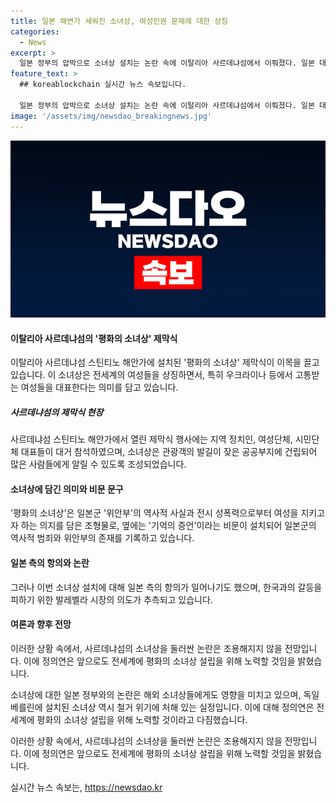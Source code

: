```yaml
---
title: 일본 해변가 세워진 소녀상, 여성인권 문제에 대한 상징
categories:
  - News
excerpt: >
  일본 정부의 압박으로 소녀상 설치는 논란 속에 이탈리아 사르데냐섬에서 이뤄졌다. 일본 대사관의 항의로 사건이 더욱 복잡해졌지만, 소녀상은 전세계의 여성을 상징하며, 지역 사회와 관광객에게 알림을 전달하고자 설치됐다. 소녀상은 일본군 위안부 문제와 전시 성폭력을 상징하며, 일본의 강한 반발에도 소녀상은 세워졌다. 전 세계의 평화를 위해 계속해서 노력할 예정이며, 이탈리아와 독일 소녀상이 철거 위기에 처해있는 상황에서 이에 대한 이야기도 나오고 있다.
feature_text: >
  ## koreablockchain 실시간 뉴스 속보입니다.

  일본 정부의 압박으로 소녀상 설치는 논란 속에 이탈리아 사르데냐섬에서 이뤄졌다. 일본 대사관의 항의로 사건이 더욱 복잡해졌지만, 소녀상은 전세계의 여성을 상징하며, 지역 사회와 관광객에게 알림을 전달하고자 설치됐다. 소녀상은 일본군 위안부 문제와 전시 성폭력을 상징하며, 일본의 강한 반발에도 소녀상은 세워졌다. 전 세계의 평화를 위해 계속해서 노력할 예정이며, 이탈리아와 독일 소녀상이 철거 위기에 처해있는 상황에서 이에 대한 이야기도 나오고 있다.
image: '/assets/img/newsdao_breakingnews.jpg'
---
```


<p><img src="/assets/img/newsdao_breakingnews.jpg" alt="koreablockchain 속보" /></p>

<h4>이탈리아 사르데냐섬의 '평화의 소녀상' 제막식</h4>

<p>이탈리아 사르데냐섬 스틴티노 해안가에 설치된 '평화의 소녀상' 제막식이 이목을 끌고 있습니다. 이 소녀상은 전세계의 여성들을 상징하면서, 특히 우크라이나 등에서 고통받는 여성들을 대표한다는 의미를 담고 있습니다.</p>

<h5>사르데냐섬의 제막식 현장</h5>

<p>사르데냐섬 스틴티노 해안가에서 열린 제막식 행사에는 지역 정치인, 여성단체, 시민단체 대표들이 대거 참석하였으며, 소녀상은 관광객의 발길이 잦은 공공부지에 건립되어 많은 사람들에게 알릴 수 있도록 조성되었습니다.</p>

<h4>소녀상에 담긴 의미와 비문 문구</h4>

<p>'평화의 소녀상'은 일본군 '위안부'의 역사적 사실과 전시 성폭력으로부터 여성을 지키고자 하는 의지를 담은 조형물로, 옆에는 '기억의 증언'이라는 비문이 설치되어 일본군의 역사적 범죄와 위안부의 존재를 기록하고 있습니다.</p>

<h4>일본 측의 항의와 논란</h4>

<p>그러나 이번 소녀상 설치에 대해 일본 측의 항의가 일어나기도 했으며, 한국과의 갈등을 피하기 위한 발레벨라 시장의 의도가 추측되고 있습니다.</p>

<h4>여론과 향후 전망</h4>

<p>이러한 상황 속에서, 사르데냐섬의 소녀상을 둘러싼 논란은 조용해지지 않을 전망입니다. 이에 정의연은 앞으로도 전세계에 평화의 소녀상 설립을 위해 노력할 것임을 밝혔습니다.</p>

<p>소녀상에 대한 일본 정부와의 논란은 해외 소녀상들에게도 영향을 미치고 있으며, 독일 베를린에 설치된 소녀상 역시 철거 위기에 처해 있는 실정입니다. 이에 대해 정의연은 전세계에 평화의 소녀상 설립을 위해 노력할 것이라고 다짐했습니다.</p>

<p>이러한 상황 속에서, 사르데냐섬의 소녀상을 둘러싼 논란은 조용해지지 않을 전망입니다. 이에 정의연은 앞으로도 전세계에 평화의 소녀상 설립을 위해 노력할 것임을 밝혔습니다.</p>
실시간 뉴스 속보는, <a href="https://newsdao.kr" rel="dofollow">https://newsdao.kr</a>


